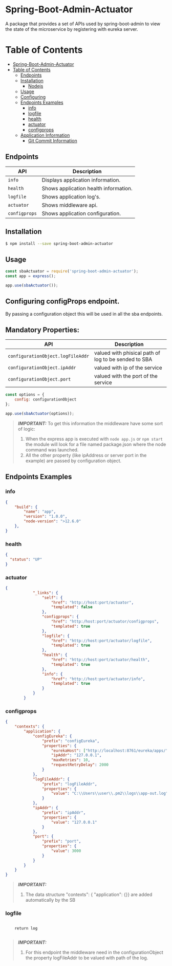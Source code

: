# Spring-Boot-Admin-Actuator

A package that provides a set of APIs used by spring-boot-admin to view the state of the microservice by registering with eureka server.


Table of Contents
=================

<!-- toc -->

- [Spring-Boot-Admin-Actuator](#express-actuator)
- [Table of Contents](#table-of-contents)
  - [Endpoints](#endpoints)
  - [Installation](#installation)
      - [Nodejs](#nodejs)
  - [Usage](#usage)
  - [Configuring](#configuring)
  - [Endpoints Examples](#endpoints-examples)
    - [info](#info)
    - [logfile](#logfile)
    - [health](#health)
    - [actuator](#actuator)
    - [configprops](#configprops)
  - [Application Information](#application-information)
    - [Git Commit Information](#git-commit-information)

<!-- tocstop -->

## Endpoints

API | Description
--- | ---
`info` | Displays application information.
`health` | Shows application health information.
`logfile` | Shows application log's.
`actuator` | Shows middleware api.
`configprops` | Shows application configuration.

## Installation

```bash
$ npm install --save spring-boot-admin-actuator
```

## Usage

```js
const sbaActuator = require('spring-boot-admin-actuator');
const app = express();

app.use(sbaActuator());
```

## Configuring configProps endpoint.

By passing a configuration object this will be used in all the sba endpoints.

## Mandatory Properties:

API | Description
--- | ---
`configurationObject.logFileAddr` | valued with phisical path of log to be sended to SBA
`configurationObject.ipAddr` | valued with ip of the service
`configurationObject.port` | valued with the port of the service

```js
const options = {
    config: configurationObject
};

app.use(sbaActuator(options));
```

> **_IMPORTANT:_** To get this information the middleware have some sort of logic:
>1. When the express app is executed with ```node app.js``` or ```npm start``` the module will look for a file named package.json where the node command was launched.
>2. All the other property (like ipAddress or server port in the example) are passed by configuration object.

## Endpoints Examples
### info
```json
{
    "build": {
        "name": "app",
        "version": "1.0.0",
        "node-version": ">12.6.0"
    },
}
```

### health
```json
{
  "status": "UP"
}
```

### actuator
```json
{
            "_links": {
                "self": {
                    "href": "http://host:port/actuator",
                    "templated": false
                },
                "configprops": {
                    "href": "http:/host:port/actuator/configprops",
                    "templated": true
                },
                "logfile": {
                    "href": "http://host:port/actuator/logfile",
                    "templated": true
                },
                "health": {
                    "href": "http://host:port/actuator/health",
                    "templated": true
                },
                "info": {
                    "href": "http://host:port/actuator/info",
                    "templated": true
                }
            }
        }
```

### configprops
```json
{
	"contexts": {
		"application": {
			"configEureka": {
				"prefix": "configEureka",
				"properties": {
					"eurekaHost": ["http://localhost:8761/eureka/apps/"],
					"ipAddr": "127.0.0.1",
					"maxRetries": 10,
					"requestRetryDelay": 2000
				}
			},
			"logFileAddr": {
				"prefix": "logFileAddr",
				"properties": {
					"value": "C:\\Users\\user\\.pm2\\logs\\app-out.log"
				}
			},
			"ipAddr": {
				"prefix": "ipAddr",
				"properties": {
					"value": "127.0.0.1"
				}
			},
			"port": {
				"prefix": "port",
				"properties": {
					"value": 3000
				}
			}
		}
	}
}
```

> **_IMPORTANT:_**
>1. The data structure "contexts": { "application": {}} are added automatically by the SB

### logfile
```plain/text

	return log
	
```

> **_IMPORTANT:_**
>1. For this endpoint the middleware need in the configurationObject the property logFileAddr to be valued with path of the log.

